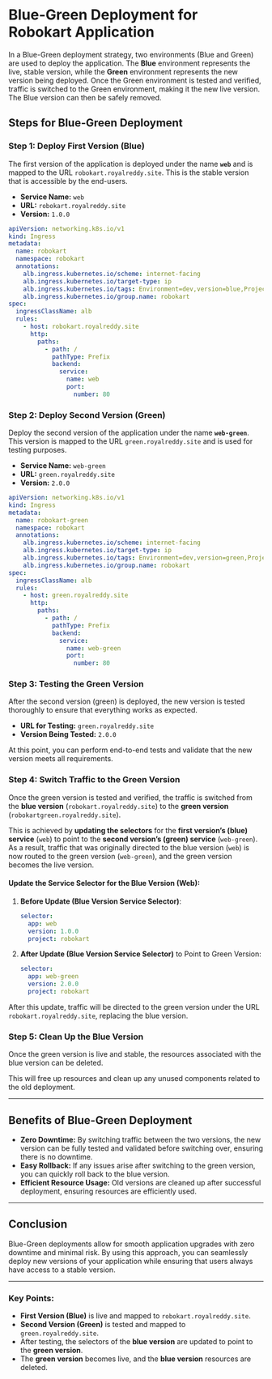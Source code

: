 
# Blue-Green Deployment for Robokart Application

In a Blue-Green deployment strategy, two environments (Blue and Green) are used to deploy the application. The **Blue** environment represents the live, stable version, while the **Green** environment represents the new version being deployed. Once the Green environment is tested and verified, traffic is switched to the Green environment, making it the new live version. The Blue version can then be safely removed.

## Steps for Blue-Green Deployment

### Step 1: Deploy First Version (Blue)
The first version of the application is deployed under the name **`web`** and is mapped to the URL `robokart.royalreddy.site`. This is the stable version that is accessible by the end-users.

- **Service Name:** `web`
- **URL:** `robokart.royalreddy.site`
- **Version:** `1.0.0`

```yaml
apiVersion: networking.k8s.io/v1
kind: Ingress
metadata:
  name: robokart
  namespace: robokart
  annotations:
    alb.ingress.kubernetes.io/scheme: internet-facing
    alb.ingress.kubernetes.io/target-type: ip
    alb.ingress.kubernetes.io/tags: Environment=dev,version=blue,Project=robokart
    alb.ingress.kubernetes.io/group.name: robokart
spec:
  ingressClassName: alb
  rules:
    - host: robokart.royalreddy.site
      http:
        paths:
          - path: /
            pathType: Prefix
            backend:
              service:
                name: web
                port:
                  number: 80
```

### Step 2: Deploy Second Version (Green)
Deploy the second version of the application under the name **`web-green`**. This version is mapped to the URL `green.royalreddy.site` and is used for testing purposes.

- **Service Name:** `web-green`
- **URL:** `green.royalreddy.site`
- **Version:** `2.0.0`

```yaml
apiVersion: networking.k8s.io/v1
kind: Ingress
metadata:
  name: robokart-green
  namespace: robokart
  annotations:
    alb.ingress.kubernetes.io/scheme: internet-facing
    alb.ingress.kubernetes.io/target-type: ip
    alb.ingress.kubernetes.io/tags: Environment=dev,version=green,Project=robokart
    alb.ingress.kubernetes.io/group.name: robokart
spec:
  ingressClassName: alb
  rules:
    - host: green.royalreddy.site
      http:
        paths:
          - path: /
            pathType: Prefix
            backend:
              service:
                name: web-green
                port:
                  number: 80
```

### Step 3: Testing the Green Version
After the second version (green) is deployed, the new version is tested thoroughly to ensure that everything works as expected.

- **URL for Testing:** `green.royalreddy.site`
- **Version Being Tested:** `2.0.0`

At this point, you can perform end-to-end tests and validate that the new version meets all requirements.

### Step 4: Switch Traffic to the Green Version
Once the green version is tested and verified, the traffic is switched from the **blue version** (`robokart.royalreddy.site`) to the **green version** (`robokartgreen.royalreddy.site`).

This is achieved by **updating the selectors** for the **first version’s (blue) service** (`web`) to point to the **second version’s (green) service** (`web-green`). As a result, traffic that was originally directed to the blue version (`web`) is now routed to the green version (`web-green`), and the green version becomes the live version.

#### Update the Service Selector for the Blue Version (Web):
1. **Before Update (Blue Version Service Selector)**:
   ```yaml
   selector:
     app: web
     version: 1.0.0
     project: robokart
   ```

2. **After Update (Blue Version Service Selector)** to Point to Green Version:
   ```yaml
   selector:
     app: web-green
     version: 2.0.0
     project: robokart
   ```

After this update, traffic will be directed to the green version under the URL `robokart.royalreddy.site`, replacing the blue version.

### Step 5: Clean Up the Blue Version
Once the green version is live and stable, the resources associated with the blue version can be deleted.

This will free up resources and clean up any unused components related to the old deployment.

---

## Benefits of Blue-Green Deployment
- **Zero Downtime:** By switching traffic between the two versions, the new version can be fully tested and validated before switching over, ensuring there is no downtime.
- **Easy Rollback:** If any issues arise after switching to the green version, you can quickly roll back to the blue version.
- **Efficient Resource Usage:** Old versions are cleaned up after successful deployment, ensuring resources are efficiently used.

---

## Conclusion

Blue-Green deployments allow for smooth application upgrades with zero downtime and minimal risk. By using this approach, you can seamlessly deploy new versions of your application while ensuring that users always have access to a stable version.

---

### Key Points:
- **First Version (Blue)** is live and mapped to `robokart.royalreddy.site`.
- **Second Version (Green)** is tested and mapped to `green.royalreddy.site`.
- After testing, the selectors of the **blue version** are updated to point to the **green version**.
- The **green version** becomes live, and the **blue version** resources are deleted.

